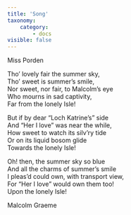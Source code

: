 ```yaml
---
title: 'Song'
taxonomy:
    category:
        - docs
visible: false
---
```


<div class="author">Miss Porden</div>

Tho’ lovely fair the summer sky,  
Tho’ sweet is summer’s smile,  
Nor sweet, nor fair, to Malcolm’s eye  
Who mourns in sad captivity,  
Far from the lonely Isle!

But if by dear “Loch Katrine’s” side  
And “Her I love” was near the while,  
How sweet to watch its silv’ry tide  
Or on its liquid bosom glide  
Towards the lonely Isle!  

Oh! then, the summer sky so blue  
And all the charms of summer’s smile  
I pleas’d could own, with transport view,  
For “Her I love” would own them too!  
Upon the lonely Isle!

Malcolm Graeme